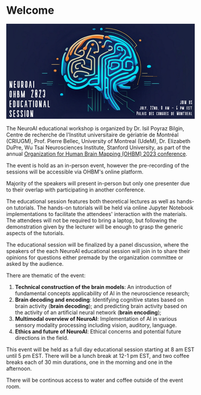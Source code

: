 # Welcome

![](./banner.png)


The NeuroAI educational workshop is organized by Dr. Isil Poyraz Bilgin, Centre de recherche de l'Institut universitaire de gériatrie de Montréal (CRIUGM), Prof. Pierre Bellec, University of Montreal (UdeM), Dr. Elizabeth DuPre, Wu Tsai Neurosciences Institute, Stanford University, as part of the annual [Organization for Human Brain Mapping (OHBM) 2023 conference](https://www.humanbrainmapping.org/i4a/pages/index.cfm?pageid=4204).

The event is hold as an in-person event, however the pre-recording of the sessions will be accessible via OHBM's online platform. 

Majority of the speakers will present in-person but only one presenter due to their overlap with participating in another conference. 

The educational session features both theoretical lectures as well as hands-on tutorials. The hands-on tutorials will be held via online Jupyter Notebook implementations to facilitate the attendees' interaction with the materials. The attendees will not be required to bring a laptop, but following the demonstration given by the lecturer will be enough to grasp the generic aspects of the tutorials. 

The educational session will be finalized by a panel discussion, where the speakers of the each NeuroAI educational session will join in to share their opinions for questions either premade by the organization committee or asked by the audience.

There are thematic of the event: 

1. **Technical construction of the brain models**: An introduction of fundamental concepts applicability of AI in the neuroscience research;
2. **Brain decoding and encoding**: Identifying cognitive states based on brain activity (**brain decoding**); and predicting brain activity based on the activity of an artificial neural network (**brain encoding**);
3. **Multimodal overview of NeuroAI**: Implementation of AI in various sensory modality processing including vision, auditory, language.
4. **Ethics and future of NeuroAI**: Ethical concerns and potential future directions in the field.


This event will be held as a full day educational session starting at 8 am EST until 5 pm EST. There will be a lunch break at 12-1 pm EST, and two coffee breaks each of 30 min durations, one in the morning and one in the afternoon.

There will be continous access to water and coffee outside of the event room. 
